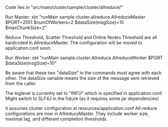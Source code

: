 Code lies in "src/main/cluster/sample/cluster/allreduce/"

Run Master: sbt "runMain sample.cluster.allreduce.AllreduceMaster $PORT=2551 $numOfWorkers=2 $dataSize(msgSize)=10 $maxChunkSize=2"

Reduce Threshold, Scatter Threshold and Online Nodes Threshold are all hardcoded in AllreduceMaster. The configuration will be moved to application.conf soon.

Run Worker: sbt "runMain sample.cluster.Allreduce.AllreduceWorker $PORT $dataSize(msgSize)=10"

Be aware that these two "dataSize" in the commands must agree with each other. The dataSize variable means the size of the message sent retrieved from the caller. 

The loglevel is currently set to "INFO" which is specified in application.conf. Might switch to SLF4J in the future (as it requires some jar dependencies)

It assumes cluster configuration at resources/application.conf All-reduce configurations are now in AllreduceMaster. They include worker size, maximal lag, and different completion thresholds.